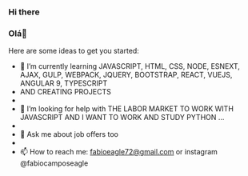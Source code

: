 ### Hi there 
### Olá👋

Here are some ideas to get you started:


- 🌱 I’m currently learning JAVASCRIPT, HTML, CSS, NODE, ESNEXT, AJAX, GULP, WEBPACK, JQUERY, BOOTSTRAP, REACT, VUEJS, ANGULAR 9, TYPESCRIPT
- AND CREATING PROJECTS
- 
- 🤔 I’m looking for help with THE LABOR MARKET TO WORK WITH JAVASCRIPT AND I WANT TO WORK AND STUDY PYTHON ...
- 
- 💬 Ask me about job offers too
- 
- 📫 How to reach me: fabioeagle72@gmail.com or instagram @fabiocamposeagle

